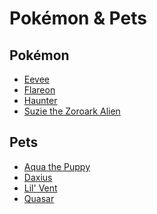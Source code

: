 # Pokémon & Pets

## Pokémon
- [Eevee]()
- [Flareon]()
- [Haunter]()
- [Suzie the Zoroark Alien]()

## Pets
- [Aqua the Puppy]()
- [Daxius]()
- [Lil' Vent]()
- [Quasar]()